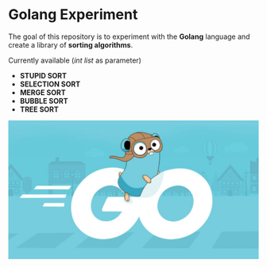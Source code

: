 # Golang Experiment
The goal of this repository is to experiment with the **Golang** language and create a library of **sorting algorithms**.

Currently available (_int list_ as parameter)
- **STUPID SORT**
- **SELECTION SORT**
- **MERGE SORT**
- **BUBBLE SORT**
- **TREE SORT**

<p align="center">
  <img src="https://github.com/mariocuomo/golang-experiment/blob/main/go.jpg" width="600px">
</p>

